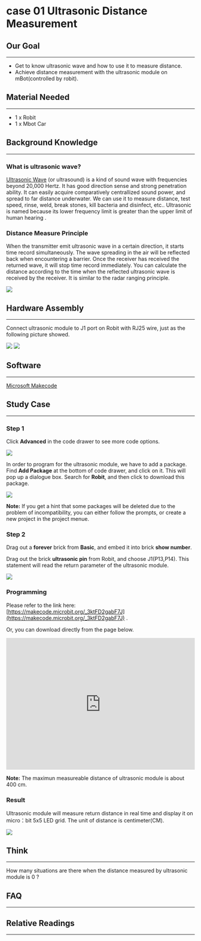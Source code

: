 # case 01 Ultrasonic Distance Measurement 

## Our Goal
---

- Get to know ultrasonic wave and how to use it to measure distance. 
- Achieve distance measurement with the ultrasonic module on mBot(controlled by robit). 


## Material Needed
---

- 1 x Robit
- 1 x Mbot Car


## Background Knowledge
---

### What is ultrasonic wave?

[Ultrasonic Wave](https://en.wikipedia.org/wiki/Ultrasound) (or ultrasound) is a kind of sound wave with frequencies beyond 20,000 Hertz. It has good direction sense and strong penetration ability. It can easily acquire comparatively centrallized sound power, and spread to far distance underwater. We can use it to measure distance, test speed, rinse, weld, break stones, kill bacteria and disinfect, etc.. Ultrasonic is named because its lower frequency limit is greater than the upper limit of human hearing .  

### Distance Measure Principle 

When the transmitter emit ultrasonic wave in a certain direction, it starts time record simultaneously. The wave spreading in the air will be reflected back when encountering a barrier. Once the receiver has received the returned wave, it will stop time record immediately. You can calculate the distance according to the time when the reflected ultrasonic wave is received by the receiver. It is similar to the radar ranging principle.   

![](./images/jH37Ue8.jpg)


## Hardware Assembly
---

Connect ultrasonic module to J1 port on Robit with RJ25 wire, just as the following picture showed. 

![](./images/pQI1cnx.png)
![](./images/Bl7w1CP.jpg)


## Software
---

[Microsoft Makecode](https://makecode.microbit.org/#)


## Study Case
---

### Step 1

Click **Advanced** in the code drawer to see more code options. 

![](./images/LjMR5IU.png)

In order to program for the ultrasonic module, we have to add a package. Find **Add Package** at the bottom of code drawer, and click on it. This will pop up a dialogue box. Search for **Robit**, and then click to download this package. 

![](./images/ISZ6w26.png)

**Note:** 
If you get a hint  that some packages will be deleted due to the problem of incompatibility, you can either follow the prompts, or create a new project in the project menue.

### Step 2

Drag out a **forever** brick from **Basic**, and embed it into brick **show number**.

Drag out the brick **ultrasonic pin** from Robit, and choose J1(P13,P14). This statement will read the return parameter of the ultrasonic module.

![](./images/hwrw0c8.png)


### Programming 

Please refer to the link here: [https://makecode.microbit.org/_3ktFD2gabF7J](https://makecode.microbit.org/_3ktFD2gabF7J) .

Or, you can download directly from the page below. 

<div style="position:relative;height:0;padding-bottom:70%;overflow:hidden;"><iframe style="position:absolute;top:0;left:0;width:100%;height:100%;" src="https://makecode.microbit.org/#pub:_3ktFD2gabF7J" frameborder="0" sandbox="allow-popups allow-forms allow-scripts allow-same-origin"></iframe></div>  

**Note:** The maximun measureable distance of ultrasonic module is about 400 cm. 

### Result

Ultrasonic module will measure return distance in real time and display it on micro：bit 5x5 LED grid. The unit of distance is centimeter(CM).

![](./images/ei4UK7x.jpg)


## Think
---

How many situations are there when the distance measured by ultrasonic module is 0 ?


## FAQ
---


## Relative Readings  
---

